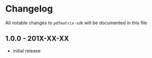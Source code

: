 # Changelog

All notable changes to `pdfmatrix-sdk` will be documented in this file

## 1.0.0 - 201X-XX-XX

- initial release
